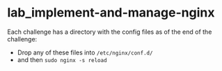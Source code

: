 # lab_implement-and-manage-nginx

Each challenge has a directory with the config files as of the end of the challenge:

- Drop any of these files into `/etc/nginx/conf.d/`
- and then `sudo nginx -s reload`
